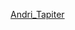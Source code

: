 [Andri_Tapiter](https://3dviewer.net/#model=https://raw.githubusercontent.com/Kuziini-product/Andri_Tapiter/main/Bucatarie.obj,https://raw.githubusercontent.com/Kuziini-product/Andri_Tapiter/main/Bucatarie.mtl,https://raw.githubusercontent.com/Kuziini-product/Andri_Tapiter/main/U540_ST9.jpg,https://raw.githubusercontent.com/Kuziini-product/Andri_Tapiter/main/Y116.jpg,https://raw.githubusercontent.com/Kuziini-product/Andri_Tapiter/main/Y121.jpg,https://raw.githubusercontent.com/Kuziini-product/Andri_Tapiter/main/U999_ST20.jpg,https://raw.githubusercontent.com/Kuziini-product/Andri_Tapiter/main/PFL_Alb.jpg)
